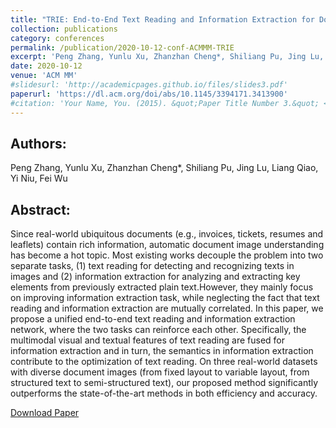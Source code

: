 ```yaml
---
title: "TRIE: End-to-End Text Reading and Information Extraction for Document Understanding"
collection: publications
category: conferences
permalink: /publication/2020-10-12-conf-ACMMM-TRIE
excerpt: 'Peng Zhang, Yunlu Xu, Zhanzhan Cheng*, Shiliang Pu, Jing Lu, Liang Qiao, Yi Niu, Fei Wu'
date: 2020-10-12
venue: 'ACM MM'
#slidesurl: 'http://academicpages.github.io/files/slides3.pdf'
paperurl: 'https://dl.acm.org/doi/abs/10.1145/3394171.3413900'
#citation: 'Your Name, You. (2015). &quot;Paper Title Number 3.&quot; <i>Journal 1</i>. 1(3).'
---
```


Authors:
------
Peng Zhang, Yunlu Xu, Zhanzhan Cheng*, Shiliang Pu, Jing Lu, Liang Qiao, Yi Niu, Fei Wu

Abstract:
------
Since real-world ubiquitous documents (e.g., invoices, tickets, resumes and leaflets) contain rich information, automatic document image understanding has become a hot topic. Most existing works decouple the problem into two separate tasks, (1) text reading for detecting and recognizing texts in images and (2) information extraction for analyzing and extracting key elements from previously extracted plain text.However, they mainly focus on improving information extraction task, while neglecting the fact that text reading and information extraction are mutually correlated. In this paper, we propose a unified end-to-end text reading and information extraction network, where the two tasks can reinforce each other. Specifically, the multimodal visual and textual features of text reading are fused for information extraction and in turn, the semantics in information extraction contribute to the optimization of text reading. On three real-world datasets with diverse document images (from fixed layout to variable layout, from structured text to semi-structured text), our proposed method significantly outperforms the state-of-the-art methods in both efficiency and accuracy.

[Download Paper](https://dl.acm.org/doi/abs/10.1145/3394171.3413900)